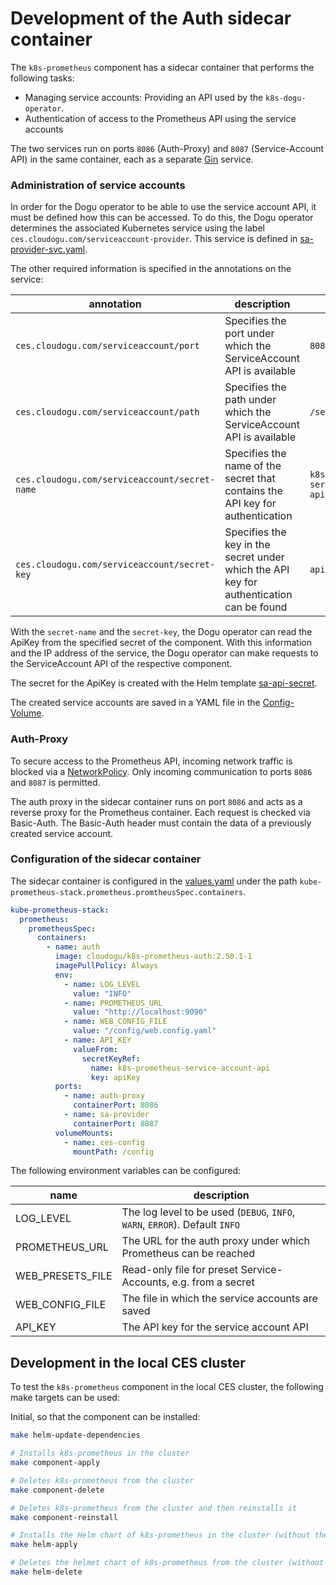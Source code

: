 # Development of the Auth sidecar container

The `k8s-prometheus` component has a sidecar container that performs the following tasks:
* Managing service accounts: Providing an API used by the `k8s-dogu-operator`.
* Authentication of access to the Prometheus API using the service accounts

The two services run on ports `8086` (Auth-Proxy) and `8087` (Service-Account API) in the same container, each as a separate [Gin](https://github.com/gin-gonic/gin) service.

### Administration of service accounts
In order for the Dogu operator to be able to use the service account API, it must be defined how this can be accessed.
To do this, the Dogu operator determines the associated Kubernetes service using the label `ces.cloudogu.com/serviceaccount-provider`.
This service is defined in [sa-provider-svc.yaml](../../k8s/helm/templates/sa-provider-svc.yaml).

The other required information is specified in the annotations on the service:

| annotation                                    | description                                                                             | value                                |
|-----------------------------------------------|-----------------------------------------------------------------------------------------|--------------------------------------|
| `ces.cloudogu.com/serviceaccount/port`        | Specifies the port under which the ServiceAccount API is available                      | `8080`                               |
| `ces.cloudogu.com/serviceaccount/path`        | Specifies the path under which the ServiceAccount API is available                      | `/serviceaccounts`                   |
| `ces.cloudogu.com/serviceaccount/secret-name` | Specifies the name of the secret that contains the API key for authentication           | `k8s-prometheus-service-account-api` |
| `ces.cloudogu.com/serviceaccount/secret-key`  | Specifies the key in the secret under which the API key for authentication can be found | `apiKey`                             |

With the `secret-name` and the `secret-key`, the Dogu operator can read the ApiKey from the specified secret of the component.
With this information and the IP address of the service, the Dogu operator can make requests to the ServiceAccount API of the respective component.

The secret for the ApiKey is created with the Helm template [sa-api-secret](../../k8s/helm/templates/sa-api-secret.yaml).

The created service accounts are saved in a YAML file in the [Config-Volume](../../k8s/helm/templates/config-pvc.yaml).

### Auth-Proxy
To secure access to the Prometheus API, incoming network traffic is blocked via a [NetworkPolicy](../../k8s/helm/templates/network-policy.yaml).
Only incoming communication to ports `8086` and `8087` is permitted.

The auth proxy in the sidecar container runs on port `8086` and acts as a reverse proxy for the Prometheus container.
Each request is checked via Basic-Auth.
The Basic-Auth header must contain the data of a previously created service account.

### Configuration of the sidecar container
The sidecar container is configured in the [values.yaml](../../k8s/helm/values.yaml) under the path `kube-prometheus-stack.prometheus.promtheusSpec.containers`.

```yaml
kube-prometheus-stack:
  prometheus:
    prometheusSpec:
      containers:
        - name: auth
          image: cloudogu/k8s-prometheus-auth:2.50.1-1
          imagePullPolicy: Always
          env:
            - name: LOG_LEVEL
              value: "INFO"
            - name: PROMETHEUS_URL
              value: "http://localhost:9090"
            - name: WEB_CONFIG_FILE
              value: "/config/web.config.yaml"
            - name: API_KEY
              valueFrom:
                secretKeyRef:
                  name: k8s-prometheus-service-account-api
                  key: apiKey
          ports:
            - name: auth-proxy
              containerPort: 8086
            - name: sa-provider
              containerPort: 8087
          volumeMounts:
            - name: ces-config
              mountPath: /config
```

The following environment variables can be configured:

| name              | description                                                                 |
|-------------------|-----------------------------------------------------------------------------|
| LOG_LEVEL         | The log level to be used (`DEBUG`, `INFO`, `WARN`, `ERROR`). Default `INFO` |
| PROMETHEUS_URL    | The URL for the auth proxy under which Prometheus can be reached            |
| WEB_PRESETS_FILE  | Read-only file for preset Service-Accounts, e.g. from a secret              |
| WEB_CONFIG_FILE   | The file in which the service accounts are saved                            |
| API_KEY           | The API key for the service account API                                     |


## Development in the local CES cluster
To test the `k8s-prometheus` component in the local CES cluster, the following make targets can be used:

Initial, so that the component can be installed:
```bash
make helm-update-dependencies
```

```bash
# Installs k8s-prometheus in the cluster
make component-apply
```

```bash
# Deletes k8s-prometheus from the cluster
make component-delete
```

```bash
# Deletes k8s-prometheus from the cluster and then reinstalls it
make component-reinstall
```

```bash
# Installs the Helm chart of k8s-prometheus in the cluster (without the CES component)
make helm-apply
```

```bash
# Deletes the helmet chart of k8s-prometheus from the cluster (without the CES component)
make helm-delete
```